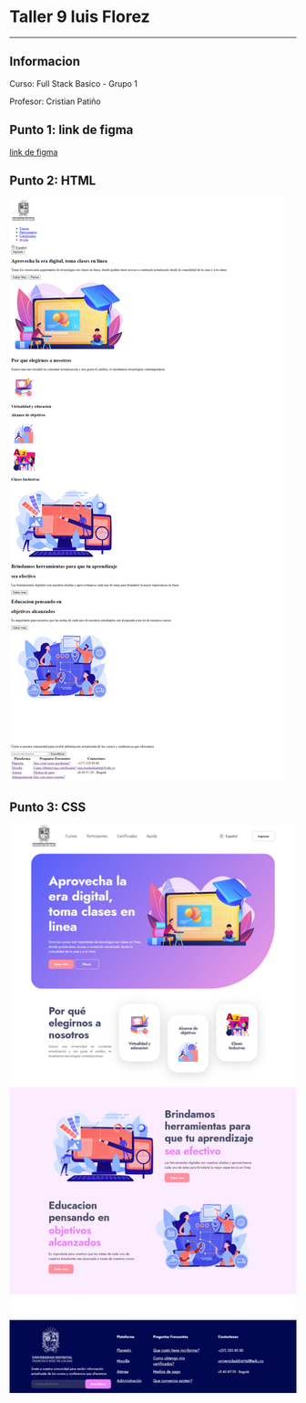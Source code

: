 <h1>Taller 9 luis Florez</h1>
<hr>

<h2>Informacion</h2>
<p>Curso: Full Stack Basico - Grupo 1<p>
<p>Profesor: Cristian Patiño</p>

<h2>Punto 1: link de figma</h2>
<a href="https://www.figma.com/file/L2NbCLR6H6v6sDjowYNtrS/Mockup-atenea-luis-florez?type=design&node-id=0%3A1&t=JxuLtdT4IbYMdz6d-1" target="_blank">link de figma</a>

<h2>Punto 2: HTML</h2>
<img src="./public/images/html.png" alt="html">

<h2>Punto 3: CSS</h2>
<img src="./public/images/css.png" alt="css">